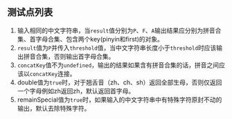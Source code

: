 ## 测试点列表


1. 输入相同的中文字符串，当`result`值分别为`P`、`F`、`A`输出结果应分别为拼音合集、首字母合集、包含两个key(pinyin和first)的对象。
2. `result`值为`P`并传入`threshold`值，当中文字符串长度小于`threshold`时应该输出拼音合集，否则输出首字母合集。
3. `concatKey`值不为`undefined`，输出的结果如果含有拼音合集的话，拼音之间应该以`concatKey`连接。
4. double值为`true`时，对于翘舌音（zh、ch、sh）返回全部生母，否则仅返回一个字母例如zh返回zh，默认返回首字母。
5. remainSpecial值为`true`时，如果输入的中文字符串中有特殊字符原封不动的输出，默认去除特殊字符。
